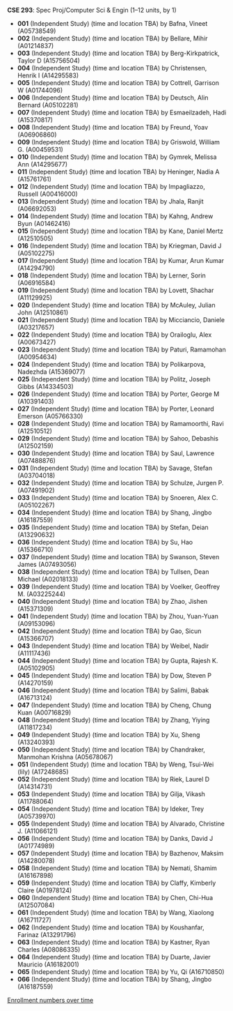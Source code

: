 **CSE 293**: Spec Proj/Computer Sci & Engin (1–12 units, by 1)

- **001** (Independent Study) (time and location TBA) by Bafna, Vineet (A05738549)
- **002** (Independent Study) (time and location TBA) by Bellare, Mihir (A01214837)
- **003** (Independent Study) (time and location TBA) by Berg-Kirkpatrick, Taylor D (A15756504)
- **004** (Independent Study) (time and location TBA) by Christensen, Henrik I (A14295583)
- **005** (Independent Study) (time and location TBA) by Cottrell, Garrison W (A01744096)
- **006** (Independent Study) (time and location TBA) by Deutsch, Alin Bernard (A05102281)
- **007** (Independent Study) (time and location TBA) by Esmaeilzadeh, Hadi (A15370817)
- **008** (Independent Study) (time and location TBA) by Freund, Yoav (A06906860)
- **009** (Independent Study) (time and location TBA) by Griswold, William G. (A00459531)
- **010** (Independent Study) (time and location TBA) by Gymrek, Melissa Ann (A14295677)
- **011** (Independent Study) (time and location TBA) by Heninger, Nadia A (A15761761)
- **012** (Independent Study) (time and location TBA) by Impagliazzo, Russell (A00416000)
- **013** (Independent Study) (time and location TBA) by Jhala, Ranjit (A06692053)
- **014** (Independent Study) (time and location TBA) by Kahng, Andrew Byun (A01462416)
- **015** (Independent Study) (time and location TBA) by Kane, Daniel Mertz (A12510505)
- **016** (Independent Study) (time and location TBA) by Kriegman, David J (A05102275)
- **017** (Independent Study) (time and location TBA) by Kumar, Arun Kumar (A14294790)
- **018** (Independent Study) (time and location TBA) by Lerner, Sorin (A06916584)
- **019** (Independent Study) (time and location TBA) by Lovett, Shachar (A11129925)
- **020** (Independent Study) (time and location TBA) by McAuley, Julian John (A12510861)
- **021** (Independent Study) (time and location TBA) by Micciancio, Daniele (A03217657)
- **022** (Independent Study) (time and location TBA) by Orailoglu, Alex (A00673427)
- **023** (Independent Study) (time and location TBA) by Paturi, Ramamohan (A00954634)
- **024** (Independent Study) (time and location TBA) by Polikarpova, Nadezhda (A15369077)
- **025** (Independent Study) (time and location TBA) by Politz, Joseph Gibbs (A14334503)
- **026** (Independent Study) (time and location TBA) by Porter, George M (A10391403)
- **027** (Independent Study) (time and location TBA) by Porter, Leonard Emerson (A05766330)
- **028** (Independent Study) (time and location TBA) by Ramamoorthi, Ravi (A12510512)
- **029** (Independent Study) (time and location TBA) by Sahoo, Debashis (A12502159)
- **030** (Independent Study) (time and location TBA) by Saul, Lawrence (A07488876)
- **031** (Independent Study) (time and location TBA) by Savage, Stefan (A03704018)
- **032** (Independent Study) (time and location TBA) by Schulze, Jurgen P. (A07491902)
- **033** (Independent Study) (time and location TBA) by Snoeren, Alex C. (A05102267)
- **034** (Independent Study) (time and location TBA) by Shang, Jingbo (A16187559)
- **035** (Independent Study) (time and location TBA) by Stefan, Deian (A13290632)
- **036** (Independent Study) (time and location TBA) by Su, Hao (A15366710)
- **037** (Independent Study) (time and location TBA) by Swanson, Steven James (A07493056)
- **038** (Independent Study) (time and location TBA) by Tullsen, Dean Michael (A02018133)
- **039** (Independent Study) (time and location TBA) by Voelker, Geoffrey M. (A03225244)
- **040** (Independent Study) (time and location TBA) by Zhao, Jishen (A15371309)
- **041** (Independent Study) (time and location TBA) by Zhou, Yuan-Yuan (A09153096)
- **042** (Independent Study) (time and location TBA) by Gao, Sicun (A15366707)
- **043** (Independent Study) (time and location TBA) by Weibel, Nadir (A11117436)
- **044** (Independent Study) (time and location TBA) by Gupta, Rajesh K. (A05102905)
- **045** (Independent Study) (time and location TBA) by Dow, Steven P (A14270159)
- **046** (Independent Study) (time and location TBA) by Salimi, Babak (A16713124)
- **047** (Independent Study) (time and location TBA) by Cheng, Chung Kuan (A00716829)
- **048** (Independent Study) (time and location TBA) by Zhang, Yiying (A11817234)
- **049** (Independent Study) (time and location TBA) by Xu, Sheng (A13240393)
- **050** (Independent Study) (time and location TBA) by Chandraker, Manmohan Krishna (A05678067)
- **051** (Independent Study) (time and location TBA) by Weng, Tsui-Wei (lily) (A17248685)
- **052** (Independent Study) (time and location TBA) by Riek, Laurel D (A14314731)
- **053** (Independent Study) (time and location TBA) by Gilja, Vikash (A11788064)
- **054** (Independent Study) (time and location TBA) by Ideker, Trey (A05739970)
- **055** (Independent Study) (time and location TBA) by Alvarado, Christine J. (A11066121)
- **056** (Independent Study) (time and location TBA) by Danks, David J (A01774989)
- **057** (Independent Study) (time and location TBA) by Bazhenov, Maksim (A14280078)
- **058** (Independent Study) (time and location TBA) by Nemati, Shamim (A16167898)
- **059** (Independent Study) (time and location TBA) by Claffy, Kimberly Claire (A01978124)
- **060** (Independent Study) (time and location TBA) by Chen, Chi-Hua (A12507084)
- **061** (Independent Study) (time and location TBA) by Wang, Xiaolong (A16711727)
- **062** (Independent Study) (time and location TBA) by Koushanfar, Farinaz (A13291796)
- **063** (Independent Study) (time and location TBA) by Kastner, Ryan Charles (A08086335)
- **064** (Independent Study) (time and location TBA) by Duarte, Javier Mauricio (A16182001)
- **065** (Independent Study) (time and location TBA) by Yu, Qi (A16710850)
- **066** (Independent Study) (time and location TBA) by Shang, Jingbo (A16187559)

[Enrollment numbers over time](./CSE293.tsv)
